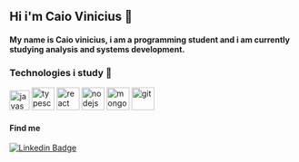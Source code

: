 ## Hi i'm Caio Vinicius 👋 

#### My name is Caio vinicius, i am a programming student and i am currently studying analysis and systems development.

### Technologies i study 🚀
<div class="row">
  <img src="https://cdn.svgporn.com/logos/javascript.svg" alt="javascript" width="35" height="35"/>
  <img src="https://img.icons8.com/color/452/typescript.png" alt="typescript" width="40" height="40"/>
  <img src="https://cdn.svgporn.com/logos/react.svg" alt="react" width="40" height="40"/>
  <img src="https://cdn.svgporn.com/logos/nodejs-icon.svg" alt="nodejs" width="40" height="40"/>
  <img src="https://img.icons8.com/color/452/mongodb.png" alt="mongodb" width="40" height="40"/>
  <img src="https://cdn.svgporn.com/logos/git-icon.svg" alt="git" width="40" height="40"/>
</div>

#### Find me 
[![Linkedin Badge](https://img.shields.io/badge/-LinkedIn-blue?style=flat-square&logo=Linkedin&logoColor=white&link=https://www.linkedin.com/in/caio-vinicius-275b6a199/)](https://www.linkedin.com/in/caio-vinicius-275b6a199/)






<!--
**caiov13/caiov13** is a ✨ _special_ ✨ repository because its `README.md` (this file) appears on your GitHub profile.

Here are some ideas to get you started:

- 🔭 I’m currently working on ...
- 🌱 I’m currently learning ...
- 👯 I’m looking to collaborate on ...
- 🤔 I’m looking for help with ...
- 💬 Ask me about ...
- 📫 How to reach me: ...
- 😄 Pronouns: ...
- ⚡ Fun fact: ...
-->
